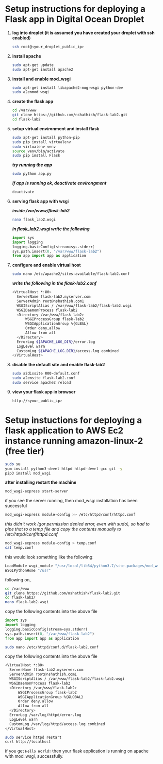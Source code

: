 # Setup instructions for deploying a Flask app in Digital Ocean Droplet

1. **log into droplet (it is assumed you have created your droplet with ssh enabled)**

    ```bash
    ssh root@<your_droplet_public_ip>
    ```
2. **install apache**

    ```bash
    sudo apt-get update
    sudo apt-get install apache2
    ```
3. **install and enable mod_wsgi**

    ```bash
    sudo apt-get install libapache2-mog-wsgi python-dev
    sudo a2enmod wsgi
    ```
4. **create the flask app**

     ```bash
    cd /var/www
    git clone https://github.com/nshathish/flask-lab2.git
    cd flask-lab2
    ```
5. **setup virtual environment and install flask**

    ```bash
    sudo apt-get install python-pip
    sudo pip install virtualenv
    sudo virtualenv venv
    source venv/bin/activate
    sudo pip install Flask
    ```
    **_try running the app_**
    ```bash
    sudo python app.py
    ```
    **_if app is running ok, deactivate environgment_**
    ```bash
    deactivate
    ```
6. **serving flask app with wsgi**

    **_inside /var/www/flask-lab2_**
    ```bash
    nano flask_lab2.wsgi
    ```
    **_in flask_lab2.wsgi write the following_**
    ```python
    import sys
    import logging
    logging.basicConfig(stream=sys.stderr)
    sys.path.insert(0, "/var/www/flask-lab2")
    from app import app as application
    ```
7. **configure and enable virtual host**

    ```bash
    sudo nano /etc/apache2/sites-available/flask-lab2.conf
    ```
    **_write the following in the flask-lab2.conf_**
    ```bash
    <VirtualHost *:80>
      ServerName flask-lab2.myserver.com
      ServerAdmin root@nshathish.com1
      WSGIScriptAlias / /var/www/flask-lab2/flask-lab2.wsgi
      WSGIDaemonProcess flask-lab2
      <Directory /var/www/flask-lab2>
          WSGIProcessGroup flask-lab2
          WSGIApplicationGroup %{GLBAL}
          Order deny,allow
          Allow from all
      </Directory>
      ErrorLog ${APACHE_LOG_DIR}/error.log
      LogLevel warn
      CustomLog ${APACHE_LOG_DIR}/access.log combined
    </VirtualHost>
    ```
8. **disable the default site and enable flask-lab2**

    ```bash
    sudo a2dissite 000-default.conf
    sudo a2ensite flask-lab2.conf
    sudo service apache2 reload
    ```

9. **view your flask app in browser**

    ```bash
    http://<your_public_ip>
    ```


# Setup instuctions for deploying a flask application to AWS Ec2 instance running amazon-linux-2 (free tier)

```bash
sudo su
yum install python3-devel httpd httpd-devel gcc git -y
pip3 install mod_wsgi
```

**after installing restart the machine**

```bash
mod_wsgi-express start-server
```

if you see the server running, then mod_wsgi installation has been successful

```bash
mod_wsgi-express module-config >> /etc/httpd/conf/httpd.conf
```

*_this didn't work (gor permission denied error, even with sudo), so had to pipe that to a temp file and copy the contents manually to /etc/httpd/conf/httpd.conf_*

```bash
mod_wsgi-express module-config > temp.conf
cat temp.conf
```

this would look something like the following:
```bash
LoadModule wsgi_module "/usr/local/lib64/python3.7/site-packages/mod_wsgi/server/mod_wsgi-py37.cpython-37m-x86_64-linux-gnu.so"
WSGIPythonHome "/usr"
```

following on,
```bash
cd /var/www
git clone https://github.com/nshathish/flask-lab2.git
cd flask-lab2/
nano flask-lab2.wsgi
```

copy the following contents into the above file

```python
import sys
import logging
logging.basicConfig(stream=sys.stderr)
sys.path.insert(0, "/var/www/flask-lab2")
from app import app as application
```

```bash
sudo nano /etc/httpd/conf.d/flask-lab2.conf
```

copy the following contents into the above file

```bash
<VirtualHost *:80>
  ServerName flask-lab2.myserver.com
  ServerAdmin root@nshathish.com1
  WSGIScriptAlias / /var/www/flask-lab2/flask-lab2.wsgi
  WSGIDaemonProcess flask-lab2
  <Directory /var/www/flask-lab2>
      WSGIProcessGroup flask-lab2
      WSGIApplicationGroup %{GLOBAL}
      Order deny,allow
      Allow from all
  </Directory>
  ErrorLog /var/log/httpd/error.log
  LogLevel warn
  CustomLog /var/log/httpd/access.log combined
</VirtualHost>
```

```bash
sudo service httpd restart
curl http://localhost
```

if you get `Hello World!` then your flask application is running on apache with mod_wsgi, successfully.


